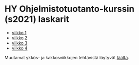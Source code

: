 # HY Ohjelmistotuotanto-kurssin (s2021) laskarit

+ [viikko 1](https://github.com/nuclearkittens/ohtu-s2021/tree/main/wk1)
+ [viikko 2](https://github.com/nuclearkittens/ohtu-s2021/tree/main/wk2)
+ [viikko 3](https://github.com/nuclearkittens/ohtu-s2021/tree/main/wk3)
+ [viikko 4](https://github.com/nuclearkittens/ohtu-s2021/tree/main/wk4)

Muutamat ykkös- ja kakkosviikkojen tehtävistä löytyvät [täältä](https://github.com/nuclearkittens/ohtu-2021-viikko1).
